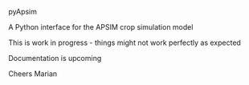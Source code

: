 pyApsim

A Python interface for the APSIM crop simulation model

This is work in progress - things might not work perfectly as expected

Documentation is upcoming

Cheers
Marian